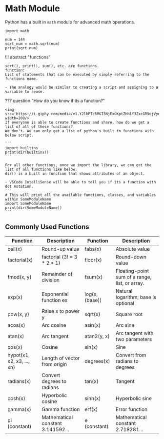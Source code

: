 # Math Module
Python has a built in `math` module for advanced math operations.  

```
import math

num = 144
sqrt_num = math.sqrt(num)
print(sqrt_num)
```

!!! abstract "functions"

    sqrt(), print(), sum(), etc. are functions.  
    function:
    List of statements that can be executed by simply referring to the functions name.  
    
    - The analogy would be similar to creating a script and assigning to a variable to reuse. 

??? question "How do you know if its a function?"

    <img src='https://i.giphy.com/media/v1.Y2lkPTc5MGI3NjExOXptZHNlY3ZxcGR5ejVydTFhMGY5dW92bjB0bGtyMWdyenNxMms2biZlcD12MV9pbnRlcm5hbF9naWZfYnlfaWQmY3Q9Zw/c9Om5IKRPiB46Y5Mhy/giphy.gif' width=200/>  
    If everyone is able to create functions and share, how do we get a list of all of these functions?  
    We don't. We can only get a list of python's built in functions with below script. 

    ```
    import builtins
    print(dir(builtins))
    ```

    For all other functions, once we import the library, we can get the list of all functions like below.  
    dir() is a built in function that shows attributes of an object.  

    - VSCode IntelliSense will be able to tell you if its a function with dot notation.  
    ```
    # This will print all the available functions, classes, and variables within SomeModuleName
    import SomeModuleName
    print(dir(SomeModuleName))
    ```

## Commonly Used Functions  
|Function|Description|Function|Description|
|--|--|--|--|  
|ceil(x)|Round-up value|fabs(x)|Absolute value|  
|factorial(x)|factorial (3! = 3 * 2 * 1)|floor(x)|Round-down value|  
|fmod(x, y)|Remainder of division|fsum(x)|Floating-point sum of a range, list, or array.|  
|exp(x)|Exponential function ex|log(x, (base))|Natural logarithm; base is optional|  
|pow(x, y)|Raise x to power y|sqrt(x)|Square root|  
|acos(x)|Arc cosine|asin(x)|Arc sine|  
|atan(x)|Arc tangent|atan2(y, x)|Arc tangent with two parameters|  
|cos(x)|Cosine|sin(x)|Sine|  
|hypot(x1, x2, x3, ..., xn)|Length of vector from origin|degrees(x)|Convert from radians to degrees|  
|radians(x)|Convert degrees to radians|tan(x)|Tangent|  
|cosh(x)|Hyperbolic cosine|sinh(x)|Hyperbolic sine|  
|gamma(x)|Gamma function|erf(x)|Error function|  
|pi (constant)|Mathematical constant 3.141592...|e (constant)|Mathematical constant 2.718281...|  